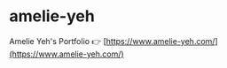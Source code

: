 # amelie-yeh
Amelie Yeh's Portfolio :point_right: [https://www.amelie-yeh.com/](https://www.amelie-yeh.com/)
